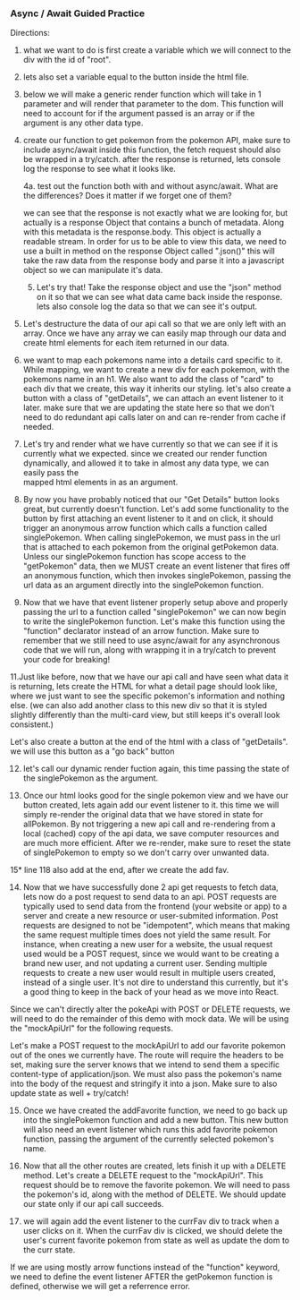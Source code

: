 ### Async / Await Guided Practice

Directions: 
 
 1. what we want to do is first create a variable which we will connect to the div with the id of "root".


 2. lets also set a variable equal to the button inside the html file. 


 3. below we will make a generic render function which will take in 1 parameter and will render that parameter to the dom.
This function will need to account for if the argument passed is an array or if the argument is any other data type.



 4. create our function to get pokemon from the pokemon API, make sure to include async/await inside this function, the fetch request should also be wrapped in a try/catch.
after the response is returned, lets console log the response to see what it looks like. 



     4a. test out the function both with and without async/await. What are the differences? Does it matter if we forget one of them? 
    
    we can see that the response is not exactly what we are looking for, but actually is a response Object that contains a bunch of metadata. Along with this metadata is the response.body. 
    This object is actually a readable stream. In order for us to be able to view this data, we need to use a built in method on the response Object 
    called ".json()" this will take the raw data from the response body and parse it into a javascript object so we can manipulate it's data.
    
   
    5. Let's try that! Take the response object and use the "json" method on it so that we can see what data came back inside the response. 
   lets also console log the data so that we can see it's output. 
   
  

  
  
   6. Let's destructure the data of our api call so that we are only left with an array. Once we have any array we can easily map
  through our data and create html elements for each item returned in our data. 

  
  
   7. we want to map each pokemons name into a details card specific to it. While mapping, we want to create a new div for each pokemon, with the pokemons name in an h1.
  We also want to add the class of "card" to each div that we create, this way it inherits our styling.
  let's also create a button with a class of "getDetails", we can attach an event listener to it later.
  make sure that we are updating the state here so that we don't need to do redundant api calls later on and can re-render from cache if needed.  
  
 
  
   8. Let's try and render what we have currently so that we can see if it is currently what we expected.
  since we created our render function dynamically, and allowed it to take in almost any data type, we can easily pass the  
  mapped html elements in as an argument. 
  
 
 
  9. By now you have probably noticed that our "Get Details" button looks great, but currently doesn't function. 
 Let's add some functionality to the button by first attaching an event listener to it and on click, it should trigger
 an anonymous arrow function which calls a function called singlePokemon. When calling singlePokemon, we must pass in the 
 url that is attached to each pokemon from the original getPokemon data. Unless our singlePokemon function has scope access to the "getPokemon"
 data, then we MUST create an event listener that fires off an anonymous function, which then invokes singlePokemon, passing the url data as an argument
 directly into the singlePokemon function. 
 



 10. Now that we have that event listener properly setup above and properly passing the url to a function called "singlePokemon"
we can now begin to write the singlePokemon function. Let's make this function using the "function" declarator instead of an arrow function. 
Make sure to remember that we still need to use async/await for any asynchronous code that we will run, along with wrapping it in a try/catch to prevent your code for breaking! 


    
11.Just like before, now that we have our api call and have seen what data it is returning, lets create the HTML for what a detail page
    should look like, where we just want to see the specific pokemon's information and nothing else. (we can also add another class to this new div
    so that it is styled slightly differently than the multi-card view, but still keeps it's overall look consistent.)
    
Let's also create a button at the end of the html with a class of "getDetails". we will use this button as a "go back" button
    
    
12. let's call our dynamic render fuction again, this time passing the state of the singlePokemon as the argument.      
   

    
13. Once our html looks good for the single pokemon view and we have our button created, lets again add our event listener to it.
    this time we will simply re-render the original data that we have stored in state for allPokemon. By not triggering a new api call
    and re-rendering from a local (cached) copy of the api data, we save computer resources and are much more efficient.
    After we re-render, make sure to reset the state of singlePokemon to empty so we don't carry over unwanted data. 
    
   
15* line 118 also add at the end, after we create the add fav. 
    

 14. Now that we have successfully done 2 api get requests to fetch data, lets now do a post request to send data to an api. POST requests are typically used to send data from
the frontend (your website or app) to a server and create a new resource or user-submited information. Post requests are designed to not be "idempotent", which means that making 
the same request multiple times does not yield the same result. For instance, when creating a new user for a website, the usual request used would be a POST request, since we
would want to be creating a brand new user, and not updating a current user. Sending multiple requests to create a new user would result in multiple users created, instead of a single user.
It's not dire to understand this currently, but it's a good thing to keep in the back of your head as we move into React. 

Since we can't directly alter the pokeApi with POST or DELETE requests, we will need to do the remainder of this demo with mock data. We will be using the "mockApiUrl" for the
following requests. 

Let's make a POST request to the mockApiUrl to add our favorite pokemon out of the ones we currently have. The route will require the headers to be set, making sure the server knows
that we intend to send them a specific content-type of application/json. We must also pass the pokemon's name into the body of the request and stringify it into a json. Make sure to
also update state as well + try/catch!

 
   15. Once we have created the addFavorite function, we need to go back up into the singlePokemon function and add a new button. This new button will also need an event listener which runs 
  this add favorite pokemon function, passing the argument of the currently selected pokemon's name. 

 16. Now that all the other routes are created, lets finish it up with a DELETE method. Let's create a DELETE request to the "mockApiUrl". This request should be to remove the favorite pokemon.
We will need to pass the pokemon's id, along with the method of DELETE. We should update our state only if our api call succeeds.



 17. we will again add the event listener to the currFav div to track when a user clicks on it. When the currFav div is clicked, we should delete the user's current favorite 
pokemon from state as well as update the dom to the curr state. 



 
 If we are using mostly arrow functions instead of the "function" keyword, we need to define the event listener AFTER the getPokemon function is defined, otherwise we will get a referrence error. 
